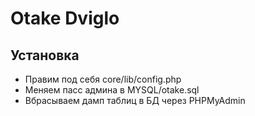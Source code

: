 #	Otake Dviglo

##	Установка
*	Правим под себя core/lib/config.php
*	Меняем пасс админа в MYSQL/otake.sql
*	Вбрасываем дамп таблиц в БД через PHPMyAdmin
